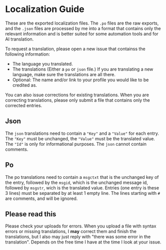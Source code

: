 
# Localization Guide  

These are the exported localization files. The `.po` files are the raw exports, and the `.json` files are processed by me into a format that contains only the relevant information and is better suited for some automation tools and for AI translation.

To request a translation, please open a new issue that containss the following information:  
- The language you translated.
- The translations (Either a `po` or `json` file.) If you are translating a new language, make sure the translations are all there.
- Optional: The name and/or link to your profile you would like to be credited as.

You can also issue corrections for existing translations. When you are correcting translations, please only submit a file that contains only the corrected entries.

## Json

The `json` translations need to contain a `"Key"` and a `"Value"` for each entry. The `"Key"` must be unchanged, the `"Value"` must be the translated value. The `"Id"` is only for informational purposes. The `json` cannot contain comments.

## Po

The po translations need to contain a `msgctxt` that is the unchanged key of the entry, followed by the `msgid`, which is the unchanged message id, followed by `msgstr`, wich is the translated value. Entries (one entry is these 3 lines) must be separated by at least 1 empty line. The lines starting with `#` are comments, and will be ignored.

## Please read this

Please check your uploads for errors. When you upload a file with syntax errors or missing translations, I <strong>may</strong> correct them and finish the translations, but I also may just reply with "there was some error in the translation". Depends on the free time I have at the time I look at your issue.
